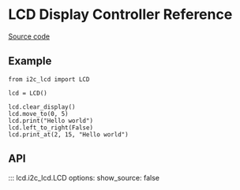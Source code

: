 # LCD Display Controller Reference

[Source code](https://github.com/JamesRandom/i2c-lcd-controller)

## Example

```{python}
from i2c_lcd import LCD

lcd = LCD()

lcd.clear_display()
lcd.move_to(0, 5)
lcd.print("Hello world")
lcd.left_to_right(False)
lcd.print_at(2, 15, "Hello world")
```

## API

::: lcd.i2c_lcd.LCD
    options:
      show_source: false
